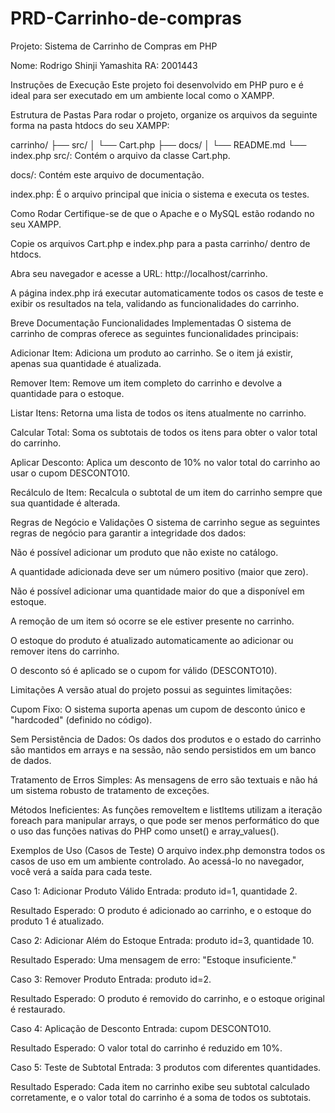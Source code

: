 # PRD-Carrinho-de-compras

Projeto: Sistema de Carrinho de Compras em PHP

Nome: Rodrigo Shinji Yamashita
RA: 2001443

Instruções de Execução
Este projeto foi desenvolvido em PHP puro e é ideal para ser executado em um ambiente local como o XAMPP.

Estrutura de Pastas
Para rodar o projeto, organize os arquivos da seguinte forma na pasta htdocs do seu XAMPP:

carrinho/
├── src/
│   └── Cart.php
├── docs/
│   └── README.md
└── index.php
src/: Contém o arquivo da classe Cart.php.

docs/: Contém este arquivo de documentação.

index.php: É o arquivo principal que inicia o sistema e executa os testes.

Como Rodar
Certifique-se de que o Apache e o MySQL estão rodando no seu XAMPP.

Copie os arquivos Cart.php e index.php para a pasta carrinho/ dentro de htdocs.

Abra seu navegador e acesse a URL: http://localhost/carrinho.

A página index.php irá executar automaticamente todos os casos de teste e exibir os resultados na tela, validando as funcionalidades do carrinho.

Breve Documentação
Funcionalidades Implementadas
O sistema de carrinho de compras oferece as seguintes funcionalidades principais:

Adicionar Item: Adiciona um produto ao carrinho. Se o item já existir, apenas sua quantidade é atualizada.

Remover Item: Remove um item completo do carrinho e devolve a quantidade para o estoque.

Listar Itens: Retorna uma lista de todos os itens atualmente no carrinho.

Calcular Total: Soma os subtotais de todos os itens para obter o valor total do carrinho.

Aplicar Desconto: Aplica um desconto de 10% no valor total do carrinho ao usar o cupom DESCONTO10.

Recálculo de Item: Recalcula o subtotal de um item do carrinho sempre que sua quantidade é alterada.

Regras de Negócio e Validações
O sistema de carrinho segue as seguintes regras de negócio para garantir a integridade dos dados:

Não é possível adicionar um produto que não existe no catálogo.

A quantidade adicionada deve ser um número positivo (maior que zero).

Não é possível adicionar uma quantidade maior do que a disponível em estoque.

A remoção de um item só ocorre se ele estiver presente no carrinho.

O estoque do produto é atualizado automaticamente ao adicionar ou remover itens do carrinho.

O desconto só é aplicado se o cupom for válido (DESCONTO10).

Limitações
A versão atual do projeto possui as seguintes limitações:

Cupom Fixo: O sistema suporta apenas um cupom de desconto único e "hardcoded" (definido no código).

Sem Persistência de Dados: Os dados dos produtos e o estado do carrinho são mantidos em arrays e na sessão, não sendo persistidos em um banco de dados.

Tratamento de Erros Simples: As mensagens de erro são textuais e não há um sistema robusto de tratamento de exceções.

Métodos Ineficientes: As funções removeItem e listItems utilizam a iteração foreach para manipular arrays, o que pode ser menos performático do que o uso das funções nativas do PHP como unset() e array_values().

Exemplos de Uso (Casos de Teste)
O arquivo index.php demonstra todos os casos de uso em um ambiente controlado. Ao acessá-lo no navegador, você verá a saída para cada teste.

Caso 1: Adicionar Produto Válido
Entrada: produto id=1, quantidade 2.

Resultado Esperado: O produto é adicionado ao carrinho, e o estoque do produto 1 é atualizado.

Caso 2: Adicionar Além do Estoque
Entrada: produto id=3, quantidade 10.

Resultado Esperado: Uma mensagem de erro: "Estoque insuficiente."

Caso 3: Remover Produto
Entrada: produto id=2.

Resultado Esperado: O produto é removido do carrinho, e o estoque original é restaurado.

Caso 4: Aplicação de Desconto
Entrada: cupom DESCONTO10.

Resultado Esperado: O valor total do carrinho é reduzido em 10%.

Caso 5: Teste de Subtotal
Entrada: 3 produtos com diferentes quantidades.

Resultado Esperado: Cada item no carrinho exibe seu subtotal calculado corretamente, e o valor total do carrinho é a soma de todos os subtotais.
